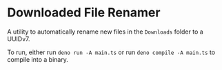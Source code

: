# Downloaded File Renamer

A utility to automatically rename new files in the `Downloads` folder to a UUIDv7.

To run, either run `deno run -A main.ts` or run `deno compile -A main.ts` to compile into a binary.